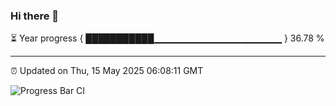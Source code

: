 ### Hi there 👋

⏳ Year progress { ███████████▁▁▁▁▁▁▁▁▁▁▁▁▁▁▁▁▁▁▁ } 36.78 %

---

⏰ Updated on Thu, 15 May 2025 06:08:11 GMT

![Progress Bar CI](https://github.com/liununu/liununu/workflows/Progress%20Bar%20CI/badge.svg)
